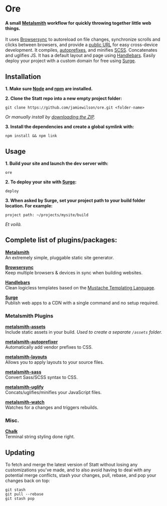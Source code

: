 # Ore
#### A small [Metalsmith](http://metalsmith.io) workflow for quickly throwing together little web things.

It uses [Browsersync](http://browsersync.io) to autoreload on file changes, synchronize scrolls and clicks between browsers, and provide a [public URL](http://localtunnel.me) for easy cross-device development. It compiles, [autoprefixes](https://github.com/postcss/autoprefixer), and minifies [SCSS](http://sass-lang.com/). Concatenates and uglifies JS. It has a default layout and page using [Handlebars](http://handlebarsjs.com). Easily deploy your project with a custom domain for free using [Surge](https://surge.sh).

## Installation

**1. Make sure [Node](http://nodejs.org) and [npm](https://docs.npmjs.com/getting-started/installing-node) are installed.**

**2. Clone the Statt repo into a new empty project folder:**

```
git clone https://github.com/jamiewilson/ore.git <folder-name>
```

_Or manually install by [downloading the ZIP](https://github.com/jamiewilson/ore/archive/master.zip)._

**3. Install the dependencies and create a global symlink with:**

```
npm install && npm link
```

## Usage

**1. Build your site and launch the dev server with:**

```
ore
```

**2. To deploy your site with [Surge](https://surge.sh/):**

```
deploy
```

**3. When asked by Surge, set your project path to your build folder location. For example:**

```
project path: ~/projects/mysite/build
```

_Et voilà._

## Complete list of plugins/packages:

**[Metalsmith](http://metalsmith.io)**  
An extremely simple, pluggable static site generator.

**[Browsersync](https://github.com/Browsersync/browser-sync)**  
Keep multiple browsers & devices in sync when building websites.

**[Handlebars](http://handlebarsjs.com/)**  
Clean logicless templates based on the [Mustache Templating Language](http://mustache.github.com/).

**[Surge](https://github.com/sintaxi/surge)**  
Publish web apps to a CDN with a single command and no setup required.

### Metalsmith Plugins

**[metalsmith-assets](https://github.com/treygriffith/metalsmith-assets)**  
Include static assets in your build. _Used to create a separate `/assets` folder._

**[metalsmith-autoprefixer](https://github.com/esundahl/metalsmith-autoprefixer)**  
Automatically add vendor prefixes to CSS.

**[metalsmith-layouts](https://github.com/superwolff/metalsmith-in-place)**  
Allows you to apply layouts to your source files.

**[metalsmith-sass](https://github.com/stevenschobert/metalsmith-sass)**  
Convert Sass/SCSS syntax to CSS.

**[metalsmith-uglify](https://github.com/ksmithut/metalsmith-uglify)**  
Concats/uglifies/minifies your JavaScript files.

**[metalsmith-watch](https://github.com/FWeinb/metalsmith-watch)**  
Watches for a changes and triggers rebuilds.

### Misc.

**[Chalk](https://github.com/chalk/chalk)**  
Terminal string styling done right.

## Updating
To fetch and merge the latest version of Statt without losing any customizations you've made, and to also avoid having to deal with any potential merge conflicts, stash your changes, pull, rebase, and pop your changes back on top:

```
git stash
git pull --rebase
git stash pop
```
